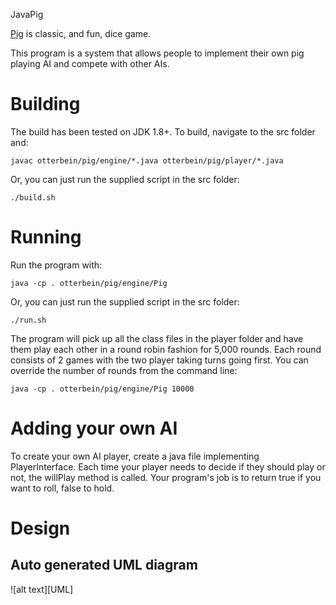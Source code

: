JavaPig

[Pig](https://en.wikipedia.org/wiki/Pig_(dice_game)) is classic, and fun, dice game.

This program is a system that allows people to implement their own pig playing AI and compete with other AIs.

# Building
The build has been tested on JDK 1.8+.  To build, navigate to the src folder and:
```
javac otterbein/pig/engine/*.java otterbein/pig/player/*.java
```

Or, you can just run the supplied script in the src folder:
```
./build.sh
```

# Running
Run the program with:
```
java -cp . otterbein/pig/engine/Pig
```

Or, you can just run the supplied script in the src folder:
```
./run.sh
```

The program will pick up all the class files in the player folder and have them play each other in a round robin fashion for 5,000 rounds.  Each round consists of 2 games with the two player taking turns going first.  You can override the number of rounds from the command line:
```
java -cp . otterbein/pig/engine/Pig 10000
```

# Adding your own AI
To create your own AI player, create a java file implementing PlayerInterface.  Each time your player needs to decide if they should play or not, the willPlay method is called.  Your program's job is to return true if you want to roll, false to hold.

# Design
## Auto generated UML diagram
![alt text][UML]
